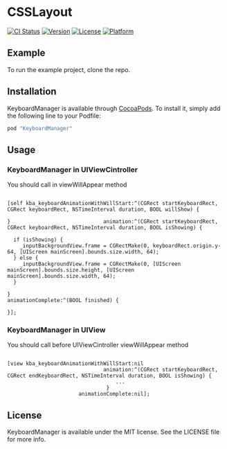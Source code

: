 # CSSLayout

[![CI Status](http://img.shields.io/travis/carlSQ/CSSLayout.svg?style=flat)](https://travis-ci.org/carlSQ/KeyboardManager)
[![Version](https://img.shields.io/cocoapods/v/KeyboardManager.svg?style=flat)](http://cocoapods.org/pods/KeyboardManager)
[![License](https://img.shields.io/cocoapods/l/KeyboardManager.svg?style=flat)](http://cocoapods.org/pods/KeyboardManager)
[![Platform](https://img.shields.io/cocoapods/p/KeyboardManager.svg?style=flat)](http://cocoapods.org/pods/KeyboardManager)


## Example

To run the example project, clone the repo.


## Installation

KeyboardManager is available through [CocoaPods](http://cocoapods.org). To install
it, simply add the following line to your Podfile:

```ruby
pod "KeyboardManager"
```

## Usage


###  KeyboardManager in UIViewCintroller

You should call in viewWillAppear method

``` objc

[self kba_keyboardAnimationWithWillStart:^(CGRect startKeyboardRect, CGRect keyboardRect, NSTimeInterval duration, BOOL willShow) {

}                              animation:^(CGRect startKeyboardRect, CGRect keyboardRect, NSTimeInterval duration, BOOL isShowing) {

  if (isShowing) {
    _inputBackgroundView.frame = CGRectMake(0, keyboardRect.origin.y-64, [UIScreen mainScreen].bounds.size.width, 64);
  } else {
    _inputBackgroundView.frame = CGRectMake(0, [UIScreen mainScreen].bounds.size.height, [UIScreen mainScreen].bounds.size.width, 64);
  }

}
animationComplete:^(BOOL finished) {

}];

```

### KeyboardManager in UIView

You should call before UIViewCintroller viewWillAppear method 

``` objc

[view kba_keyboardAnimationWithWillStart:nil
                               animation:^(CGRect startKeyboardRect, CGRect endKeyboardRect, NSTimeInterval duration, BOOL isShowing) {
                                   ...
                                }
                       animationComplete:nil];

```

## License
KeyboardManager is available under the MIT license. See the LICENSE file for more info.
